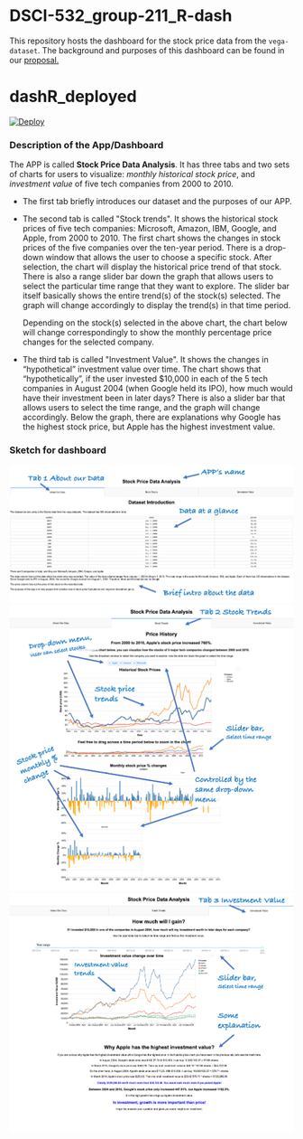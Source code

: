 # DSCI-532_group-211_R-dash

This repository hosts the dashboard for the stock price data from the `vega-dataset`. The background and purposes of this dashboard can be found in our [proposal.](https://github.com/UBC-MDS/DSCI-532_group-211_R-dash/blob/master/Proposal.md) 

# dashR_deployed

[![Deploy](https://www.herokucdn.com/deploy/button.svg)](https://heroku.com/deploy)


### Description of the App/Dashboard

The APP is called **Stock Price Data Analysis**. It has three tabs and two sets of charts for users to visualize: *monthly historical stock price*, and *investment value* of five tech companies from 2000 to 2010.

- The first tab briefly introduces our dataset and the purposes of our APP. 

- The second tab is called "Stock trends". It shows the historical stock prices of five tech companies: Microsoft, Amazon, IBM, Google, and Apple, from 2000 to 2010. The first chart shows the changes in stock prices of the five companies over the ten-year period. There is a drop-down window that allows the user to choose a specific stock. After selection, the chart will display the historical price trend of that stock. There is also a range slider bar down the graph that allows users to select the particular time range that they want to explore. The slider bar itself basically shows the entire trend(s) of the stock(s) selected. The graph will change accordingly to display the trend(s) in that time period. 

    Depending on the stock(s) selected in the above chart, the chart below will change correspondingly to show the monthly   percentage price changes for the selected company. 

- The third tab is called "Investment Value". It shows the changes in “hypothetical” investment value over time. The chart shows that “hypothetically”, if the user invested $10,000 in each of the 5 tech companies in August 2004 (when Google held its IPO), how much would have their investment been in later days? There is also a slider bar that allows users to select the time range, and the graph will change accordingly. Below the graph, there are explanations why Google has the highest stock price, but Apple has the highest investment value. 

### Sketch for dashboard 

![tab1](img/tab1.png)
![](img/20191206_tab2.png)
![](img/20191206_tab3.png)

